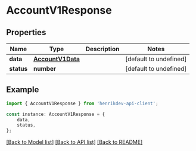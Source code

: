 # AccountV1Response


## Properties

Name | Type | Description | Notes
------------ | ------------- | ------------- | -------------
**data** | [**AccountV1Data**](AccountV1Data.md) |  | [default to undefined]
**status** | **number** |  | [default to undefined]

## Example

```typescript
import { AccountV1Response } from 'henrikdev-api-client';

const instance: AccountV1Response = {
    data,
    status,
};
```

[[Back to Model list]](../README.md#documentation-for-models) [[Back to API list]](../README.md#documentation-for-api-endpoints) [[Back to README]](../README.md)
